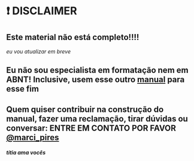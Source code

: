 # ❗ DISCLAIMER

## Este material não está completo!!!! 

_eu vou atualizar em breve_

## Eu não sou especialista em formatação nem em ABNT! Inclusive, usem esse outro [manual](http://normalizacao.eci.ufmg.br/) para esse fim 

## Quem quiser contribuir na construção do manual, fazer uma reclamação, tirar dúvidas ou conversar: ENTRE EM CONTATO POR FAVOR [@marci\_pires](https://www.instagram.com/marci_pires/)

#### _titia ama vocês_

